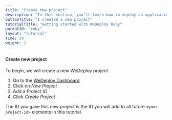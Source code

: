 ```yaml
---
title: "Create new project"
description: "In this section, you'll learn how to deploy an application using WeDeploy Ruby."
buttonTitle: "I created a new project"
tutorialTitle: "Getting started with WeDeploy Ruby"
parentId: "ruby"
layout: "tutorial"
time: 30
weight: 2
---
```


#### Create new project

To begin, we will create a new WeDeploy project.

1. Go to the <a href="http://dashboard.wedeploy.com" target="_blank">WeDeploy Dashboard</a>
2. Click on _New Project_
3. Add a _Project ID_
4. Click _Create Project_

The ID you gave this new project is the ID you will add to all future `<your-project-id>` elements in this tutorial.
